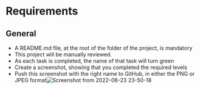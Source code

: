 # Requirements
## General
* A README.md file, at the root of the folder of the project, is mandatory
* This project will be manually reviewed.
* As each task is completed, the name of that task will turn green
* Create a screenshot, showing that you completed the required levels
* Push this screenshot with the right name to GitHub, in either the PNG or JPEG format![Screenshot from 2022-06-23 23-50-18](https://user-images.githubusercontent.com/49185991/178043929-d7e5eb1c-ce77-4b73-8958-48b0c4cb19d6.png)
